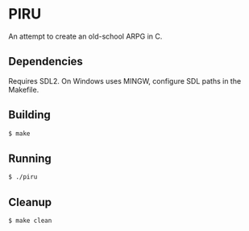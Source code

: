 # PIRU

An attempt to create an old-school ARPG in C.

## Dependencies

Requires SDL2. On Windows uses MINGW, configure SDL paths in the Makefile.

## Building

```bash
$ make
```

## Running

```bash
$ ./piru
```

## Cleanup

```bash
$ make clean
```
